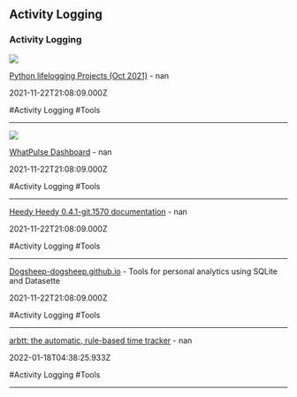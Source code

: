 ## Activity Logging
### Activity Logging



![](https://www.libhunt.com/assets/logo/logo-og-ed809256db5b35139bc05c225c0616a376d0c37b00af28e0e797f1cacccdfa48.png)

[Python lifelogging Projects (Oct 2021)](https://www.libhunt.com/l/python/topic/lifelogging) - nan

2021-11-22T21:08:09.000Z

#Activity Logging #Tools

---



![](https://whatpulse.org/images/whatpulse-main-featured-image.jpg)

[WhatPulse Dashboard](https://whatpulse.org) - nan

2021-11-22T21:08:09.000Z

#Activity Logging #Tools

---



[Heedy Heedy 0.4.1-git.1570 documentation](https://heedy.org) - nan

2021-11-22T21:08:09.000Z

#Activity Logging #Tools

---



[Dogsheep-dogsheep.github.io](https://dogsheep.github.io) - Tools for personal analytics using SQLite and Datasette

2021-11-22T21:08:09.000Z

#Activity Logging #Tools

---



[arbtt: the automatic, rule-based time tracker](http://arbtt.nomeata.de) - nan

2022-01-18T04:38:25.933Z

#Activity Logging #Tools

---

